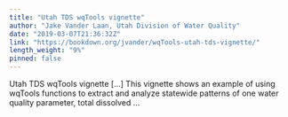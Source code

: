 ```yaml
---
title: "Utah TDS wqTools vignette"
author: "Jake Vander Laan, Utah Division of Water Quality"
date: "2019-03-07T21:36:32Z"
link: "https://bookdown.org/jvander/wqTools-utah-tds-vignette/"
length_weight: "9%"
pinned: false
---
```


Utah TDS wqTools vignette [...] This vignette shows an example of using wqTools functions to extract and analyze statewide patterns of one water quality parameter, total dissolved ...
